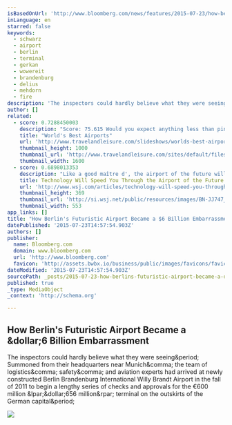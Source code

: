 ```yaml
---
isBasedOnUrl: 'http://www.bloomberg.com/news/features/2015-07-23/how-berlin-s-futuristic-airport-became-a-6-billion-embarrassment'
inLanguage: en
starred: false
keywords:
  - schwarz
  - airport
  - berlin
  - terminal
  - gerkan
  - wowereit
  - brandenburg
  - delius
  - mehdorn
  - fire
description: 'The inspectors could hardly believe what they were seeing. Summoned from their headquarters near Munich, the team of logistics, safety, and aviation experts had arrived at newly constructed Berlin Brandenburg International Willy Brandt Airport in the fall of 2011 to begin a lengthy series of checks and approvals for the €600 million ($656 million) terminal on the outskirts of the German capital.'
author: []
related:
  - score: 0.7288450003
    description: "Score: 75.615 Would you expect anything less than pint perfection from Germany's second busiest airport? Travelers celebrate flight delays over a cold brew at Airbräu, a tavern-style biergarten with onsite brewery, live music, and a fringe of chestnut trees."
    title: "World's Best Airports"
    url: 'http://www.travelandleisure.com/slideshows/worlds-best-airports'
    thumbnail_height: 1000
    thumbnail_url: 'http://www.travelandleisure.com/sites/default/files/styles/1600x1000/public/wbairports0715-munich.jpg?itok=lHrZti-1'
    thumbnail_width: 1600
  - score: 0.6898013353
    description: "Like a good maître d', the airport of the future will recognize you, greet you by name and know exactly where to put you. Airports around the world are beginning to move in this direction. At London's Gatwick Airport, beacons identify you by your smartphone and give GPS-like directions to your gate, pointing out food or shopping along the way."
    title: Technology Will Speed You Through the Airport of the Future
    url: 'http://www.wsj.com/articles/technology-will-speed-you-through-the-airport-of-the-future-1436974687'
    thumbnail_height: 369
    thumbnail_url: 'http://si.wsj.net/public/resources/images/BN-JJ747_0715mi_G_20150714173259.jpg'
    thumbnail_width: 553
app_links: []
title: "How Berlin's Futuristic Airport Became a $6 Billion Embarrassment"
datePublished: '2015-07-23T14:57:54.903Z'
authors: []
publisher:
  name: Bloomberg.com
  domain: www.bloomberg.com
  url: 'http://www.bloomberg.com'
  favicon: 'http://assets.bwbx.io/business/public/images/favicons/favicon-32x32.fa02118e.png'
dateModified: '2015-07-23T14:57:54.903Z'
sourcePath: _posts/2015-07-23-how-berlins-futuristic-airport-became-a-dollar6-billion-embarras.md
published: true
_type: MediaObject
_context: 'http://schema.org'

---
```

<article style=""><h1>How Berlin's Futuristic Airport Became a &amp;dollar;6 Billion Embarrassment</h1><p>The inspectors could hardly believe what they were seeing&amp;period; Summoned from their headquarters near Munich&amp;comma; the team of logistics&amp;comma; safety&amp;comma; and aviation experts had arrived at newly constructed Berlin Brandenburg International Willy Brandt Airport in the fall of 2011 to begin a lengthy series of checks and approvals for the €600 million &amp;lpar;&amp;dollar;656 million&amp;rpar; terminal on the outskirts of the German capital&amp;period;</p><img src="http://assets.bwbx.io/images/ikJPy0HZ8cd8/v1/-1x-1.jpg" /></article>